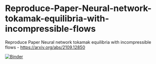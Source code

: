 # Reproduce-Paper-Neural-network-tokamak-equilibria-with-incompressible-flows
Reproduce Paper Neural network tokamak equilibria with incompressible flows - https://arxiv.org/abs/2109.12850


[![Binder](https://mybinder.org/badge_logo.svg)](https://mybinder.org/v2/gh/taamfp/Reproduce-Paper-Neural-network-tokamak-equilibria-with-incompressible-flows/main?labpath=Neural-network-tokamak-equilibria-with-incompressible-flows.ipynb)
